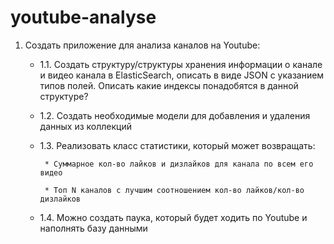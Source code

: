 # youtube-analyse

1. Создать приложение для анализа каналов на Youtube:
    * 1.1. Создать структуру/структуры хранения информации о канале и видео канала в ElasticSearch, описать в виде JSON с указанием типов полей. Описать какие индексы понадобятся в данной структуре?
    * 1.2. Создать необходимые модели для добавления и удаления данных из коллекций 
    * 1.3. Реализовать класс статистики, который может возвращать: 
           
           * Суммарное кол-во лайков и дизлайков для канала по всем его видео
           
           * Топ N каналов с лучшим соотношением кол-во лайков/кол-во дизлайков
    
    * 1.4. Можно создать паука, который будет ходить по Youtube и наполнять базу данными
